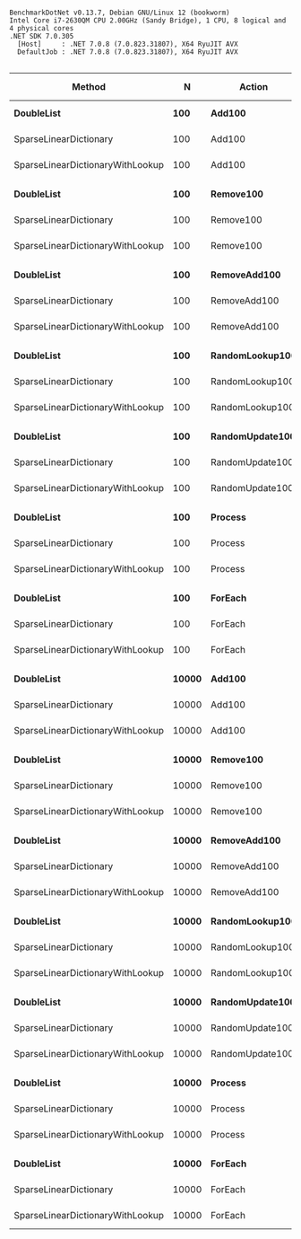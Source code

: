 ```

BenchmarkDotNet v0.13.7, Debian GNU/Linux 12 (bookworm)
Intel Core i7-2630QM CPU 2.00GHz (Sandy Bridge), 1 CPU, 8 logical and 4 physical cores
.NET SDK 7.0.305
  [Host]     : .NET 7.0.8 (7.0.823.31807), X64 RyuJIT AVX
  DefaultJob : .NET 7.0.8 (7.0.823.31807), X64 RyuJIT AVX


```
|                           Method |     N |          Action |         Mean |     Error |    StdDev | Ratio | RatioSD | Allocated | Alloc Ratio |
|--------------------------------- |------ |---------------- |-------------:|----------:|----------:|------:|--------:|----------:|------------:|
|                       **DoubleList** |   **100** |          **Add100** |   **2,766.9 ns** |   **4.50 ns** |   **3.76 ns** |  **1.00** |    **0.00** |         **-** |          **NA** |
|           SparseLinearDictionary |   100 |          Add100 |   3,361.3 ns |  11.84 ns |  10.50 ns |  1.21 |    0.00 |         - |          NA |
| SparseLinearDictionaryWithLookup |   100 |          Add100 |  12,667.9 ns |  86.84 ns |  81.23 ns |  4.57 |    0.03 |         - |          NA |
|                                  |       |                 |              |           |           |       |         |           |             |
|                       **DoubleList** |   **100** |       **Remove100** |   **1,388.1 ns** |   **2.01 ns** |   **1.88 ns** |  **1.00** |    **0.00** |         **-** |          **NA** |
|           SparseLinearDictionary |   100 |       Remove100 |   3,800.7 ns |   9.69 ns |   8.59 ns |  2.74 |    0.01 |         - |          NA |
| SparseLinearDictionaryWithLookup |   100 |       Remove100 |  13,643.2 ns |  55.82 ns |  52.22 ns |  9.83 |    0.04 |         - |          NA |
|                                  |       |                 |              |           |           |       |         |           |             |
|                       **DoubleList** |   **100** |    **RemoveAdd100** |   **2,316.4 ns** |  **12.62 ns** |  **11.81 ns** |  **1.00** |    **0.00** |         **-** |          **NA** |
|           SparseLinearDictionary |   100 |    RemoveAdd100 |   3,658.9 ns |  14.45 ns |  13.52 ns |  1.58 |    0.01 |         - |          NA |
| SparseLinearDictionaryWithLookup |   100 |    RemoveAdd100 |  12,500.3 ns | 106.81 ns |  94.68 ns |  5.40 |    0.05 |         - |          NA |
|                                  |       |                 |              |           |           |       |         |           |             |
|                       **DoubleList** |   **100** | **RandomLookup100** |   **3,254.3 ns** |   **7.11 ns** |   **6.31 ns** |  **1.00** |    **0.00** |         **-** |          **NA** |
|           SparseLinearDictionary |   100 | RandomLookup100 |   3,581.0 ns |  12.29 ns |  11.50 ns |  1.10 |    0.00 |         - |          NA |
| SparseLinearDictionaryWithLookup |   100 | RandomLookup100 |  14,038.7 ns |  81.37 ns |  76.12 ns |  4.31 |    0.03 |         - |          NA |
|                                  |       |                 |              |           |           |       |         |           |             |
|                       **DoubleList** |   **100** | **RandomUpdate100** |   **8,360.5 ns** |  **38.93 ns** |  **36.42 ns** |  **1.00** |    **0.00** |         **-** |          **NA** |
|           SparseLinearDictionary |   100 | RandomUpdate100 |   8,720.0 ns |  27.94 ns |  23.33 ns |  1.04 |    0.00 |         - |          NA |
| SparseLinearDictionaryWithLookup |   100 | RandomUpdate100 |  18,527.9 ns | 152.88 ns | 143.01 ns |  2.22 |    0.02 |         - |          NA |
|                                  |       |                 |              |           |           |       |         |           |             |
|                       **DoubleList** |   **100** |         **Process** |     **971.1 ns** |   **4.03 ns** |   **3.77 ns** |  **1.00** |    **0.00** |         **-** |          **NA** |
|           SparseLinearDictionary |   100 |         Process |     887.2 ns |   1.43 ns |   1.27 ns |  0.91 |    0.00 |         - |          NA |
| SparseLinearDictionaryWithLookup |   100 |         Process |     738.5 ns |   0.66 ns |   0.52 ns |  0.76 |    0.00 |         - |          NA |
|                                  |       |                 |              |           |           |       |         |           |             |
|                       **DoubleList** |   **100** |         **ForEach** |   **3,030.8 ns** |   **6.22 ns** |   **5.51 ns** |  **1.00** |    **0.00** |         **-** |          **NA** |
|           SparseLinearDictionary |   100 |         ForEach |   3,130.3 ns |   3.29 ns |   2.92 ns |  1.03 |    0.00 |         - |          NA |
| SparseLinearDictionaryWithLookup |   100 |         ForEach |   2,883.6 ns |   6.11 ns |   5.71 ns |  0.95 |    0.00 |         - |          NA |
|                                  |       |                 |              |           |           |       |         |           |             |
|                       **DoubleList** | **10000** |          **Add100** |   **2,866.9 ns** |  **10.65 ns** |   **9.96 ns** |  **1.00** |    **0.00** |         **-** |          **NA** |
|           SparseLinearDictionary | 10000 |          Add100 |   3,359.0 ns |   6.48 ns |   6.06 ns |  1.17 |    0.00 |         - |          NA |
| SparseLinearDictionaryWithLookup | 10000 |          Add100 |  12,517.1 ns |  35.60 ns |  31.56 ns |  4.37 |    0.02 |         - |          NA |
|                                  |       |                 |              |           |           |       |         |           |             |
|                       **DoubleList** | **10000** |       **Remove100** | **267,600.8 ns** | **191.35 ns** | **149.40 ns** |  **1.00** |    **0.00** |         **-** |          **NA** |
|           SparseLinearDictionary | 10000 |       Remove100 | 239,121.4 ns | 405.64 ns | 338.73 ns |  0.89 |    0.00 |         - |          NA |
| SparseLinearDictionaryWithLookup | 10000 |       Remove100 |  26,405.7 ns |  70.34 ns |  65.79 ns |  0.10 |    0.00 |         - |          NA |
|                                  |       |                 |              |           |           |       |         |           |             |
|                       **DoubleList** | **10000** |    **RemoveAdd100** | **167,679.6 ns** | **337.93 ns** | **316.10 ns** |  **1.00** |    **0.00** |         **-** |          **NA** |
|           SparseLinearDictionary | 10000 |    RemoveAdd100 | 190,109.3 ns | 211.51 ns | 176.62 ns |  1.13 |    0.00 |         - |          NA |
| SparseLinearDictionaryWithLookup | 10000 |    RemoveAdd100 |  25,436.7 ns |  68.35 ns |  63.94 ns |  0.15 |    0.00 |         - |          NA |
|                                  |       |                 |              |           |           |       |         |           |             |
|                       **DoubleList** | **10000** | **RandomLookup100** | **110,918.7 ns** | **284.34 ns** | **252.06 ns** |  **1.00** |    **0.00** |         **-** |          **NA** |
|           SparseLinearDictionary | 10000 | RandomLookup100 | 124,019.4 ns | 290.03 ns | 257.10 ns |  1.12 |    0.00 |         - |          NA |
| SparseLinearDictionaryWithLookup | 10000 | RandomLookup100 |  26,270.2 ns |  68.15 ns |  63.74 ns |  0.24 |    0.00 |         - |          NA |
|                                  |       |                 |              |           |           |       |         |           |             |
|                       **DoubleList** | **10000** | **RandomUpdate100** | **116,047.6 ns** | **207.88 ns** | **194.45 ns** |  **1.00** |    **0.00** |         **-** |          **NA** |
|           SparseLinearDictionary | 10000 | RandomUpdate100 | 124,473.8 ns | 218.56 ns | 204.44 ns |  1.07 |    0.00 |         - |          NA |
| SparseLinearDictionaryWithLookup | 10000 | RandomUpdate100 |  30,906.9 ns |  95.11 ns |  88.97 ns |  0.27 |    0.00 |         - |          NA |
|                                  |       |                 |              |           |           |       |         |           |             |
|                       **DoubleList** | **10000** |         **Process** | **108,370.3 ns** | **268.55 ns** | **251.20 ns** |  **1.00** |    **0.00** |         **-** |          **NA** |
|           SparseLinearDictionary | 10000 |         Process | 101,372.9 ns | 333.16 ns | 278.20 ns |  0.93 |    0.00 |         - |          NA |
| SparseLinearDictionaryWithLookup | 10000 |         Process |  85,439.3 ns | 192.28 ns | 170.46 ns |  0.79 |    0.00 |         - |          NA |
|                                  |       |                 |              |           |           |       |         |           |             |
|                       **DoubleList** | **10000** |         **ForEach** | **308,229.7 ns** | **384.98 ns** | **300.57 ns** |  **1.00** |    **0.00** |         **-** |          **NA** |
|           SparseLinearDictionary | 10000 |         ForEach | 307,999.7 ns | 319.88 ns | 283.57 ns |  1.00 |    0.00 |         - |          NA |
| SparseLinearDictionaryWithLookup | 10000 |         ForEach | 284,058.7 ns | 725.71 ns | 643.33 ns |  0.92 |    0.00 |         - |          NA |
